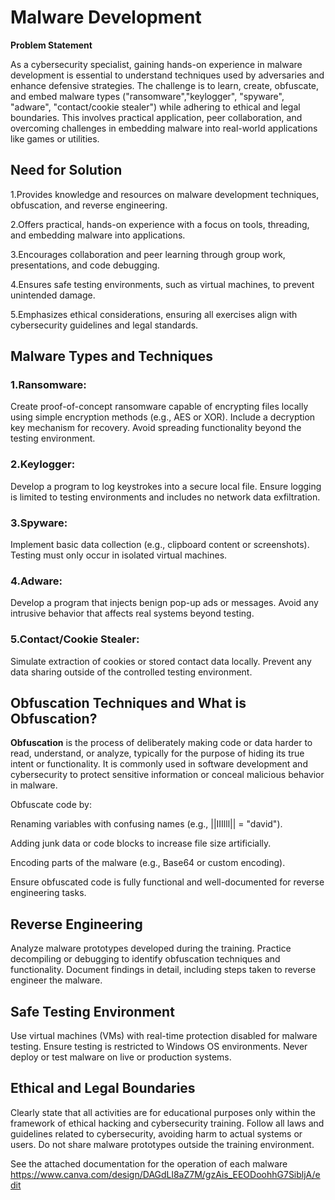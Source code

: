 # Malware Development 

**Problem Statement**

As a cybersecurity specialist, gaining hands-on experience in malware development is essential to understand techniques used by adversaries and enhance defensive strategies. The challenge is to learn, create, obfuscate, and embed malware types ("ransomware","keylogger", "spyware", "adware", "contact/cookie stealer") while adhering to ethical and legal boundaries. This involves practical application, peer collaboration, and overcoming challenges in embedding malware into real-world applications like games or utilities.

## Need for Solution

1.Provides knowledge and resources on malware development techniques, obfuscation, and reverse engineering.

2.Offers practical, hands-on experience with a focus on tools, threading, and embedding malware into applications.

3.Encourages collaboration and peer learning through group work, presentations, and code debugging.

4.Ensures safe testing environments, such as virtual machines, to prevent unintended damage.

5.Emphasizes ethical considerations, ensuring all exercises align with cybersecurity guidelines and legal standards.

## Malware Types and Techniques
### 1.Ransomware:

Create proof-of-concept ransomware capable of encrypting files locally using simple encryption methods (e.g., AES or XOR).
Include a decryption key mechanism for recovery.
Avoid spreading functionality beyond the testing environment.
### 2.Keylogger:

Develop a program to log keystrokes into a secure local file.
Ensure logging is limited to testing environments and includes no network data exfiltration.
### 3.Spyware:

Implement basic data collection (e.g., clipboard content or screenshots).
Testing must only occur in isolated virtual machines.
### 4.Adware:

Develop a program that injects benign pop-up ads or messages.
Avoid any intrusive behavior that affects real systems beyond testing.
### 5.Contact/Cookie Stealer:

Simulate extraction of cookies or stored contact data locally.
Prevent any data sharing outside of the controlled testing environment.
## Obfuscation Techniques and What is Obfuscation?
**Obfuscation** is the process of deliberately making code or data harder to read, understand, or analyze, typically for the purpose of hiding its true intent or functionality. It is commonly used in software development and cybersecurity to protect sensitive information or conceal malicious behavior in malware.

Obfuscate code by:

Renaming variables with confusing names (e.g., ||IIIlll|| = "david").

Adding junk data or code blocks to increase file size artificially.

Encoding parts of the malware (e.g., Base64 or custom encoding).

Ensure obfuscated code is fully functional and well-documented for reverse engineering tasks.

##  Reverse Engineering
Analyze malware prototypes developed during the training.
Practice decompiling or debugging to identify obfuscation techniques and functionality.
Document findings in detail, including steps taken to reverse engineer the malware.
## Safe Testing Environment
Use virtual machines (VMs) with real-time protection disabled for malware testing.
Ensure testing is restricted to Windows OS environments.
Never deploy or test malware on live or production systems.
## Ethical and Legal Boundaries
Clearly state that all activities are for educational purposes only within the framework of ethical hacking and cybersecurity training.
Follow all laws and guidelines related to cybersecurity, avoiding harm to actual systems or users.
Do not share malware prototypes outside the training environment.


See the attached documentation for the operation of each malware
https://www.canva.com/design/DAGdLl8aZ7M/gzAis_EEODoohhG7SibljA/edit 
